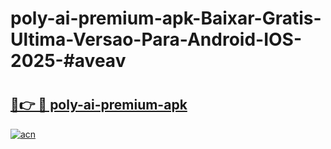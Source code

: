 # poly-ai-premium-apk-Baixar-Gratis-Ultima-Versao-Para-Android-IOS-2025-#aveav

# <h2><a href="https://ainizakaria.my?title=poly-ai-premium-apk&ref=24M">🔗👉 🔴 poly-ai-premium-apk</a></h2>

[![acn](https://github.com/user-attachments/assets/0f9c940e-d8b0-45ae-aac7-cd30a18b3e1c)](https://ainizakaria.my?title=poly-ai-premium-apk&ref=24M)

